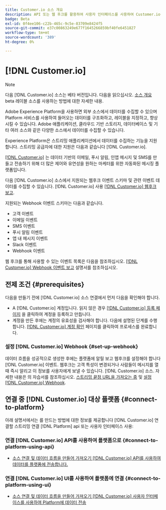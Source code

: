 ```yaml
---
title: Customer.io 소스 개요
description: API 또는 웹 후크를 활용하여 사용자 인터페이스를 사용하여 Customer.io를 Adobe Experience Platform에 연결하는 방법에 대해 알아봅니다
badge: Beta
exl-id: 0f4ee106-c22b-465c-9c5e-83709e8424f5
source-git-commit: e37c00863249e677f1645266859bf40fe6451827
workflow-type: tm+mt
source-wordcount: '389'
ht-degree: 0%

---
```


# [!DNL Customer.io]

>[!NOTE]
>
>다음 [!DNL Customer.io] 소스는 베타 버전입니다. 다음을 읽으십시오. [소스 개요](../../home.md#terms-and-conditions) beta 레이블 소스를 사용하는 방법에 대한 자세한 내용.

Adobe Experience Platform을 사용하면 외부 소스에서 데이터를 수집할 수 있으며 Platform 서비스를 사용하여 들어오는 데이터를 구조화하고, 레이블을 지정하고, 향상시킬 수 있습니다. Adobe 애플리케이션, 클라우드 기반 스토리지, 데이터베이스 및 기타 여러 소스와 같은 다양한 소스에서 데이터를 수집할 수 있습니다.

Experience Platform은 스트리밍 애플리케이션에서 데이터를 수집하는 기능을 지원합니다. 스트리밍 공급자에 대한 지원은 다음과 같습니다 [!DNL Customer.io].

[[!DNL Customer.io]](https://customer.io/) 는 데이터 기반의 이메일, 푸시 알림, 인앱 메시지 및 SMS를 만들고 전송하기 위해 더 많은 제어와 유연성을 원하는 마케터를 위한 자동화된 메시징 플랫폼입니다.

다음 [!DNL Customer.io] 소스에서 지원되는 웹후크 이벤트 스키마 및 관련 이벤트 데이터를 수집할 수 있습니다. [!DNL Customer.io] 사용 [[!DNL Customer.io] 웹후크 보고](https://customer.io/docs/api/webhooks/).

지원되는 Webhook 이벤트 스키마는 다음과 같습니다.

* 고객 이벤트
* 이메일 이벤트
* SMS 이벤트
* 푸시 알림 이벤트
* 앱 내 메시지 이벤트
* Slack 이벤트
* Webhook 이벤트

웹 후크를 통해 사용할 수 있는 이벤트 목록은 다음을 참조하십시오. [[!DNL Customer.io] Webhook 이벤트 보고](https://customer.io/docs/webhooks/#events) 설명서를 참조하십시오.

## 전제 조건 {#prerequisites}

다음을 만들기 전에 [!DNL Customer.io] 소스 연결에서 먼저 다음을 확인해야 합니다.

* A [!DNL Customer.io] 계정입니다. 읽지 않은 경우 [[!DNL Customer.io] 등록 페이지](https://fly.customer.io/signup) 을 클릭하여 계정을 등록하고 만듭니다.
* 계정을 만든 후에는 계정의 유효성을 검사해야 합니다. 다음에 설명된 단계를 수행합니다. [[!DNL Customer.io] 계정 확인](https://customer.io/docs/account-verification/) 페이지를 클릭하여 프로세스를 완료합니다.

### 설정 [!DNL Customer.io] Webhook {#set-up-webhook}

데이터 흐름을 성공적으로 생성한 후에는 플랫폼에 알릴 보고 웹후크를 설정해야 합니다 [!DNL Customer.io] 이벤트. 웹후크는 고객 특성이 변경되거나 사람들이 메시지를 열 때 즉시 알리고 이 정보를 사용자에게 보낼 수 있습니다. [!DNL Customer.io] 소스. 자세한 내용은 의 자습서를 참조하십시오. [스트리밍 끝점 URL을 가져오는 중](../../tutorials/ui/create/marketing-automation/customerio-webhook.md#get-streaming-endpoint) 및 [설정 [!DNL Customer.io] Webhook](../../tutorials/ui/create/marketing-automation/customerio-webhook.md#set-up-webhook).

## 연결 중 [!DNL Customer.io] 대상 플랫폼 {#connect-to-platform}

아래 설명서에서는 를 만드는 방법에 대한 정보를 제공합니다 [!DNL Customer.io] 연결할 스트리밍 연결 [!DNL Platform] api 또는 사용자 인터페이스 사용:

### 연결 [!DNL Customer.io] API를 사용하여 플랫폼으로 {#connect-to-platform-using-api}

* [소스 연결 및 데이터 흐름을 만들어 가져오기 [!DNL Customer.io] API를 사용하여 데이터를 플랫폼에 전송합니다.](../../tutorials/api/create/marketing-automation/customerio-webhook.md)

### 연결 [!DNL Customer.io] UI를 사용하여 플랫폼에 연결 {#connect-to-platform-using-ui}

* [소스 연결 및 데이터 흐름을 만들어 가져오기 [!DNL Customer.io] 사용자 인터페이스를 사용하여 Platform에 데이터 전송](../../tutorials/ui/create/marketing-automation/customerio-webhook.md)
